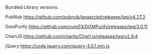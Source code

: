 Bundled Library versions:

PubNub
https://github.com/pubnub/javascript/releases/tag/v4.27.3

DomPurify
https://github.com/cure53/DOMPurify/releases/tag/3.0.11

ChartJS
https://github.com/chartjs/Chart.js/releases/tag/v2.9.4

jQuery
https://code.jquery.com/jquery-3.5.1.min.js
